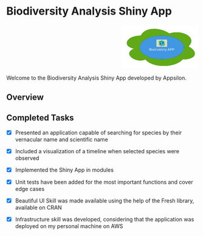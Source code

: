 # Biodiversity Analysis Shiny App

<div align="right">
  <img src="/logo.jpg" alt="Your Logo" width="200">
</div>

Welcome to the Biodiversity Analysis Shiny App developed by Appsilon.

## Overview

## Completed Tasks

- [x] Presented an application capable of searching for species by their vernacular name and scientific name
- [x] Included a visualization of a timeline when selected species were observed
- [x] Implemented the Shiny App in modules
- [x] Unit tests have been added for the most important functions and cover edge cases
- [X] Beautiful UI Skill was made available using the help of the Fresh library, available on CRAN
- [X] Infrastructure skill was developed, considering that the application was deployed on my personal machine on AWS
      


